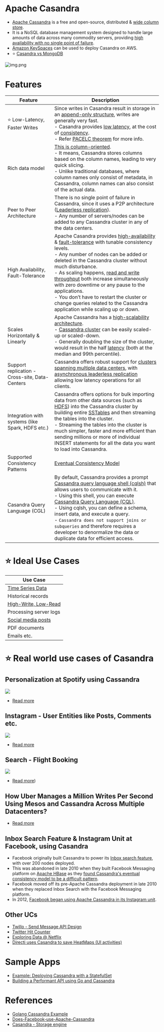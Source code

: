 # Apache Casandra
- [Apache Cassandra](https://cassandra.apache.org/_/index.html) is a free and open-source, distributed & [wide column store](../NoSQL-Databases/Readme.md).
- It is a NoSQL database management system designed to handle large amounts of data across many commodity servers, providing [high availability with no single point of failure](../../0_SystemGlossaries/Reliability/FaultTolerance.md). 
- [Amazon KeySpaces](../../../2_AWSComponents/6_DatabaseServices/AmazonKeySpaces.md) can be used to deploy Casandra on AWS.
- :star: [Casandra vs MongoDB](DynamoDBVsMongoDBVsCasandra.md)

![img.png](https://www.scylladb.com/wp-content/uploads/Wide-column-Database-diagram.png)

# Features

| Feature                                          | Description                                                                                                                                                                                                                                                                                                                                                                                                                                                                                                                                                                                                                                              |
|--------------------------------------------------|----------------------------------------------------------------------------------------------------------------------------------------------------------------------------------------------------------------------------------------------------------------------------------------------------------------------------------------------------------------------------------------------------------------------------------------------------------------------------------------------------------------------------------------------------------------------------------------------------------------------------------------------------------|
| :star: Low-Latency, Faster Writes                | Since writes in Casandra result in storage in an [append-only structure](../1_Glossaries/AppendOnlyProperty.md), writes are generally very fast.<br/>- Casandra provides [low latency](../../0_SystemGlossaries/Scalability/LatencyThroughput.md), at the cost of [consistency](../1_Glossaries/Consistency&Replication/Readme.md).<br/>- Refer [PACELC theorem](../1_Glossaries/PACELCTheorem/Readme.md) for more info.                                                                                                                                                                                                                      |
| Rich data model                                  | [This is column-oriented](../NoSQL-Databases/Readme.md).<br/>- It means, Cassandra stores columns based on the column names, leading to very quick slicing.<br/>- Unlike traditional databases, where column names only consist of metadata, in Cassandra, column names can also consist of the actual data.                                                                                                                                                                                                                                                                                                                                             |
| Peer to Peer Architecture                        | There is no single point of failure in Cassandra, since it uses a P2P architecture ([Leaderless replication](../1_Glossaries/Consistency&Replication/Replication.md)).<br/>- Any number of servers/nodes can be added to any Cassandra cluster in any of the data centers.                                                                                                                                                                                                                                                                                                                                                                               |
| High Availability, Fault-Tolerance               | Apache Casandra provides [high-availability](../../0_SystemGlossaries/Reliability/HighAvailability.md) & [fault-tolerance](../../0_SystemGlossaries/Reliability/FaultTolerance.md) with tunable consistency levels.<br/>- Any number of nodes can be added or deleted in the Cassandra cluster without much disturbance.<br/>- As scaling happens, [read and write throughput](../../0_SystemGlossaries/Scalability/LatencyThroughput.md) both increase simultaneously with zero downtime or any pause to the applications.<br/>- You don’t have to restart the cluster or change queries related to the Cassandra application while scaling up or down. |
| Scales Horizontally & Linearly                   | Apache Cassandra has a [high-scalability architecture](../1_Glossaries/DBScalability.md).<br/>- [Cassandra cluster](../../0_SystemGlossaries/Scalability/ServersCluster.md) can be easily scaled-up or scaled-down.<br/>- Generally doubling the size of the cluster, would result in the half [latency](../../0_SystemGlossaries/Scalability/LatencyThroughput.md) (both at the median and 99th percentile).                                                                                                                                                                                                                                            |
| Support replication - Cross-site, Data-Centers   | Cassandra offers robust support for [clusters spanning multiple data centers](../../0_SystemGlossaries/Scalability/ServersCluster.md), with [asynchronous leaderless replication]() allowing low latency operations for all clients.                                                                                                                                                                                                                                                                                                                                                                                                                     |
| Integration with systems (like Spark, HDFS etc.) | Cassandra offers options for bulk importing data from other data sources (such as [HDFS](../../5_BigDataComponents/ETLServices/BatchProcessing/ApacheHadoop/ApacheHDFS.md)) into the Cassandra cluster by building entire [SSTables](../2_DataStructuresDB/Readme.md) and then streaming the tables into the cluster.<br/>- Streaming the tables into the cluster is much simpler, faster and more efficient than sending millions or more of individual INSERT statements for all the data you want to load into Cassandra.                                                                                                                                         |
| Supported Consistency Patterns                   | [Eventual Consistency Model](../1_Glossaries/Consistency&Replication/Readme.md)                                                                                                                                                                                                                                                                                                                                                                                                                                                                                                                                                                          |
| Casandra Query Language (CGL)                    | By default, Cassandra provides a prompt [Cassandra query language shell (cqlsh)](https://cassandra.apache.org/doc/latest/cassandra/tools/cqlsh.html) that allows users to communicate with it.<br/>- Using this shell, you can execute [Cassandra Query Language (CQL)](https://cassandra.apache.org/doc/latest/cassandra/cql/).<br/>- Using cqlsh, you can define a schema, insert data, and execute a query.<br/>- `Cassandra does not support joins or subqueries` and therefore requires a developer to denormalize the data or duplicate data for efficient access.                                                                                 |

# :star: Ideal Use Cases

| Use Case                                                                                       |
|------------------------------------------------------------------------------------------------|
| [Time Series Data](https://netflixtechblog.com/scaling-time-series-data-storage-part-i-ec2b6d44ba39) |
| Historical records                                                                             |
| [High-Write, Low-Read](../../0_SystemGlossaries/Scalability/LatencyThroughput.md)              |
| Processing server logs                                                                         |
| [Social media posts](../../../3_HLDDesignProblems/InstagramDesign/Readme.md)                   |
| PDF documents                                                                                  |
| Emails etc.                                                                                    |

# :star: Real world use cases of Casandra

## Personalization at Spotify using Cassandra

![](../../../3_HLDDesignProblems/PersonalizationSpotify/assets/PersonalizationSpotify.drawio.png)

- [Read more](../../../3_HLDDesignProblems/PersonalizationSpotify)

## Instagram - User Entities like Posts, Comments etc.

![](../../../3_HLDDesignProblems/InstagramDesign/HLD%20-%20Instagram%20.drawio.png)

- [Read more](../../../3_HLDDesignProblems/InstagramDesign/Readme.md)

## Search - Flight Booking

![](../../../3_HLDDesignProblems/FlightBookingSearch/assets/MakeMyTripFlightSearch.drawio.png)

- [Read more](../../../3_HLDDesignProblems/FlightBookingSearch/README.md))

## How Uber Manages a Million Writes Per Second Using Mesos and Cassandra Across Multiple Datacenters?

- [Read more](../../../3_HLDDesignProblems/UberCasandraMesos)

## Inbox Search Feature & Instagram Unit at Facebook, using Casandra
- Facebook originally built Cassandra to power its [Inbox search feature](https://m.facebook.com/nt/screen/?params=%7B%22note_id%22%3A10158772759272200%7D&path=%2Fnotes%2Fnote%2F&paipv=0&eav=AfYuSXXQPZ5fvm0_ScPdSlfj5BEFhRVT3iy_6Rsz7NZDbQ2vfq9opnedmTLSjG1aZBA&_rdr), with over 200 nodes deployed.
- This was abandoned in late 2010 when they built Facebook Messaging platform on [Apache HBase](ApacheHBase.md) as they [found Cassandra's eventual consistency model to be a difficult pattern](../1_Glossaries/Consistency&Replication/Readme.md).
- Facebook moved off its pre-Apache Cassandra deployment in late 2010 when they replaced Inbox Search with the Facebook Messaging platform.
- In 2012, [Facebook began using Apache Cassandra in its Instagram unit](https://www.quora.com/Does-Facebook-use-Apache-Cassandra).

## Other UCs
- [Twillo - Send Message API Design](../../../3_HLDDesignProblems/TwilloSendMessageAPI/Readme.md)
- [Twitter Hit Counter](../../../3_HLDDesignProblems/TwitterHitCounterDesign/Readme.md)
- [Exploring Data @ Netflix](https://netflixtechblog.com/exploring-data-netflix-9d87e20072e3)
- [Directi uses Casandra to save HeatMaps (UI activities)](https://engineering.zeta.tech/2021/09/15/zeta-tech-stack/)

# Sample Apps
- [Example: Deploying Cassandra with a StatefulSet](https://kubernetes.io/docs/tutorials/stateful-application/cassandra/)
- [Building a Performant API using Go and Cassandra](https://getstream.io/blog/building-a-performant-api-using-go-and-cassandra/)

# References
- [Golang Cassandra Example](https://golangdocs.com/golang-cassandra-example)
- [Does-Facebook-use-Apache-Cassandra](https://www.quora.com/Does-Facebook-use-Apache-Cassandra)
- [Casandra - Storage engine](https://docs.datastax.com/en/cassandra-oss/3.x/cassandra/dml/dmlManageOndisk.html)